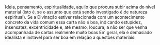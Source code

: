 Ideia, pensamento, espiritualidade, aquilo que procura subir acima do nível
material (isto é, se o assunto que está sendo investigado é de natureza
espiritual). Se a Divinação estiver relacionada com um acontecimento concreto
da vida comum essa carta não é boa, indicando estupidez, insensatez,
excentricidade e, até mesmo, loucura, a não ser que venha acompanhada de
cartas realmente muito boas Em geral, ela é demasiado idealista e instável
para ser boa em relação a questões materiais.

